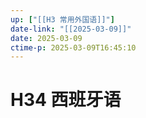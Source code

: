 ```yaml
---
up: ["[[H3 常用外国语]]"]
date-link: "[[2025-03-09]]"
date: 2025-03-09
ctime-p: 2025-03-09T16:45:10
---
```


# H34 西班牙语
